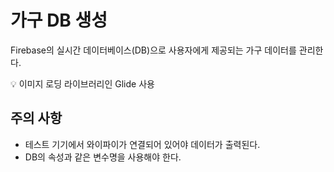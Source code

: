 # 가구 DB 생성
Firebase의 실시간 데이터베이스(DB)으로 사용자에게 제공되는 가구 데이터를 관리한다.

💡 이미지 로딩 라이브러리인 Glide 사용

## 주의 사항
- 테스트 기기에서 와이파이가 연결되어 있어야 데이터가 출력된다.
- DB의 속성과 같은 변수명을 사용해야 한다.
